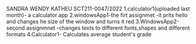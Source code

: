 SANDRA WENDY KATHEU SCT211-0047/2022
1.calculator1(uploaded last month)- a calculator app
2.windowsApp1-the firt assignmet 
-it prits hello and changes he size of the window and turns it red
3.WindowsApp2-second assignmnet
-changes texts to different fonts,shapes and different formats
4.Calculator1- Calculates average student's grade
